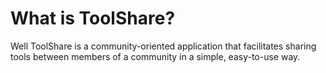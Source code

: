 What is ToolShare?
==================

Well ToolShare is a community-oriented application that facilitates sharing tools between members of a community in a simple, easy-to-use way.
